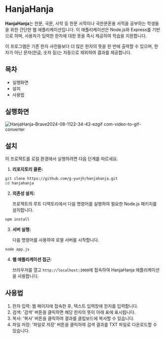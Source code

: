 # HanjaHanja

**HanjaHanja**는 한문, 국문, 사학 등 한문 서적이나 국한문혼용 서적을 공부하는 학생들을 위한 간단한 웹 애플리케이션입니다. 이 애플리케이션은 Node.js와 Express를 기반으로 하며, 사용자가 입력한 한자에 대한 뜻을 즉시 제공하여 학습을 지원합니다.

이 프로그램은 기존 한자 사전들보다 더 많은 한자의 뜻을 한 번에 출력할 수 있으며, 한자가 아닌 문자(한글, 숫자 등)는 자동으로 제외하여 결과를 제공합니다.

## 목차
- 실행화면
- 설치
- 사용법

## 실행화면
![HanjaHanja-Brave2024-08-1122-34-42-ezgif com-video-to-gif-converter](https://github.com/user-attachments/assets/512d3b1d-024c-45e6-9363-8a8b09acec07)

## 설치

이 프로젝트를 로컬 환경에서 실행하려면 다음 단계를 따르세요.

1. **리포지토리 클론:**

``` bash
git clone https://github.com/g-yunjh/hanjahanja.git  
cd hanjahanja
```
  
2. **의존성 설치:**

   프로젝트의 루트 디렉토리에서 다음 명령어를 실행하여 필요한 Node.js 패키지를 설치합니다.
``` bash
npm install
```

3. **서버 실행:**

   다음 명령어를 사용하여 로컬 서버를 시작합니다.
```bash
node app.js
```

4. **웹 애플리케이션 접근:**

   브라우저를 열고 `http://localhost:3000`에 접속하여 HanjaHanja 애플리케이션을 사용합니다.

## 사용법

1. 한자 입력: 웹 페이지에 접속한 후, 텍스트 입력창에 한자를 입력합니다.
2. 검색: '검색' 버튼을 클릭하면 해당 한자의 뜻이 아래 표에 표시됩니다.
3. 복사: '복사' 버튼을 클릭하여 결과를 클립보드에 복사할 수 있습니다.
4. 파일 저장: '파일로 저장' 버튼을 클릭하여 검색 결과를 TXT 파일로 다운로드할 수 있습니다.
